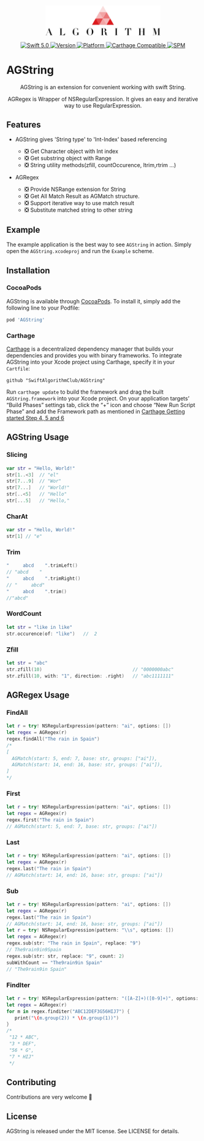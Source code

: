 <p align="center">
   <img width="300" src="https://github.com/SwiftAlgorithmClub/AGResources/blob/master/Banner.png" alt="AGString Logo"></p>
<p align="center">
   <a href="https://developer.apple.com/swift/">
      <img src="https://img.shields.io/badge/Swift-5.0-orange.svg?style=flat" alt="Swift 5.0">
   </a>
   <a href="http://cocoapods.org/pods/AGString">
      <img src="https://img.shields.io/cocoapods/v/AGString.svg?style=flat" alt="Version">
   </a>
   <a href="http://cocoapods.org/pods/AGString">
      <img src="https://img.shields.io/cocoapods/p/AGString.svg?style=flat" alt="Platform">
   </a>
   <a href="https://github.com/Carthage/Carthage">
      <img src="https://img.shields.io/badge/Carthage-compatible-4BC51D.svg?style=flat" alt="Carthage Compatible">
   </a>
   <a href="https://github.com/apple/swift-package-manager">
      <img src="https://img.shields.io/badge/Swift%20Package%20Manager-compatible-brightgreen.svg" alt="SPM">
   </a>
</p>

# AGString
<p align="center">
AGString is an extension for convenient working with swift String.  
</p>
<p align="center">
AGRegex is Wrapper of NSRegularExpression. It gives an easy and iterative way to use RegularExpression. 
 </p>
 
## Features
- AGString gives 'String type' to 'Int-Index' based referencing
    
    * ❎ Get Character object with Int index
    * ❎ Get substring object with Range<Int>
    * ❎ String utility methods(zfill, countOccurence, ltrim,rtrim ...)
    
- AGRegex 
    
    * ❎ Provide NSRange extension for String
    * ❎ Get All Match Result as AGMatch structure. 
    * ❎ Support iterative way to use match result
    * ❎ Substitute matched string to other string 
    
## Example
The example application is the best way to see `AGString` in action. Simply open the `AGString.xcodeproj` and run the `Example` scheme.
## Installation
### CocoaPods
AGString is available through [CocoaPods](http://cocoapods.org). To install
it, simply add the following line to your Podfile:
```bash
pod 'AGString'
```
### Carthage
[Carthage](https://github.com/Carthage/Carthage) is a decentralized dependency manager that builds your dependencies and provides you with binary frameworks.
To integrate AGString into your Xcode project using Carthage, specify it in your `Cartfile`:
```ogdl
github "SwiftAlgorithmClub/AGString"
```
Run `carthage update` to build the framework and drag the built `AGString.framework` into your Xcode project. 
On your application targets’ “Build Phases” settings tab, click the “+” icon and choose “New Run Script Phase” and add the Framework path as mentioned in [Carthage Getting started Step 4, 5 and 6](https://github.com/Carthage/Carthage/blob/master/README.md#if-youre-building-for-ios-tvos-or-watchos)
## AGString Usage
### Slicing
```swift
var str = "Hello, World!"
str[1..<3]  // "el"
str[7...9]  // "Wor"
str[7...]   // "World!"
str[..<5]   // "Hello"
str[...5]   // "Hello,"
```
### CharAt
```swift
var str = "Hello, World!"
str[1] // "e"
```
### Trim
```swift
"     abcd    ".trimLeft()
// "abcd    "
"     abcd    ".trimRight() 
// "     abcd"
"     abcd    ".trim()
//"abcd"
```
### WordCount
```swift
let str = "like in like"
str.occurence(of: "like")   //  2
```
### Zfill
```swift
let str = "abc"
str.zfill(10)                                 // "0000000abc"
str.zfill(10, with: "1", direction: .right)   // "abc1111111"
```
## AGRegex Usage
### FindAll
```swift
let r = try! NSRegularExpression(pattern: "ai", options: [])
let regex = AGRegex(r)
regex.findAll("The rain in Spain")
/* 
[
  AGMatch(start: 5, end: 7, base: str, groups: ["ai"]),
  AGMatch(start: 14, end: 16, base: str, groups: ["ai"]),
]
*/
```
### First 
```swift
let r = try! NSRegularExpression(pattern: "ai", options: [])
let regex = AGRegex(r)
regex.first("The rain in Spain")
// AGMatch(start: 5, end: 7, base: str, groups: ["ai"])
```
### Last 
```swift
let r = try! NSRegularExpression(pattern: "ai", options: [])
let regex = AGRegex(r)
regex.last("The rain in Spain")
// AGMatch(start: 14, end: 16, base: str, groups: ["ai"])
```
### Sub 
```swift
let r = try! NSRegularExpression(pattern: "ai", options: [])
let regex = AGRegex(r)
regex.last("The rain in Spain")
// AGMatch(start: 14, end: 16, base: str, groups: ["ai"])
let r = try! NSRegularExpression(pattern: "\\s", options: [])
let regex = AGRegex(r)
regex.sub(str: "The rain in Spain", replace: "9")
// The9rain9in9Spain
regex.sub(str: str, replace: "9", count: 2)
subWithCount == "The9rain9in Spain"
// "The9rain9in Spain"
```
### FindIter 
```swift
let r = try! NSRegularExpression(pattern: "([A-Z]+)([0-9]+)", options: [])
let regex = AGRegex(r)
for m in regex.finditer("ABC12DEF3G56HIJ7") {
   print("\(m.group(2)) * \(m.group(1))")
}
/*
 "12 * ABC",
 "3 * DEF",
 "56 * G",
 "7 * HIJ"
 */
```
## Contributing
Contributions are very welcome 🙌
## License
AGString is released under the MIT license. See LICENSE for details.
